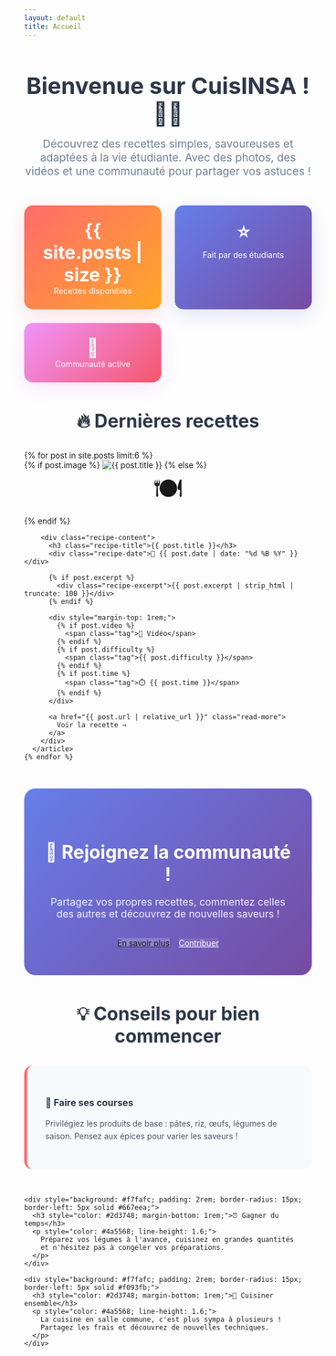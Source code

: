 ```yaml
---
layout: default
title: Accueil
---
```


<div style="text-align: center; margin-bottom: 3rem;">
  <h1 style="font-size: 2.5rem; color: #2d3748; margin-bottom: 1rem;">
    Bienvenue sur CuisINSA ! 👨‍🍳
  </h1>
  <p style="font-size: 1.2rem; color: #718096; max-width: 600px; margin: 0 auto;">
    Découvrez des recettes simples, savoureuses et adaptées à la vie étudiante. 
    Avec des photos, des vidéos et une communauté pour partager vos astuces !
  </p>
</div>

<!-- Section statistiques -->
<div style="display: grid; grid-template-columns: repeat(auto-fit, minmax(200px, 1fr)); gap: 1.5rem; margin-bottom: 3rem;">
  <div style="text-align: center; padding: 1.5rem; background: linear-gradient(135deg, #ff6b6b, #ffa726); color: white; border-radius: 15px; box-shadow: 0 10px 30px rgba(255,107,107,0.2);">
    <div style="font-size: 2rem; font-weight: bold;">{{ site.posts | size }}</div>
    <div>Recettes disponibles</div>
  </div>
  <div style="text-align: center; padding: 1.5rem; background: linear-gradient(135deg, #667eea, #764ba2); color: white; border-radius: 15px; box-shadow: 0 10px 30px rgba(102,126,234,0.2);">
    <div style="font-size: 2rem; font-weight: bold;">⭐</div>
    <div>Fait par des étudiants</div>
  </div>
  <div style="text-align: center; padding: 1.5rem; background: linear-gradient(135deg, #f093fb, #f5576c); color: white; border-radius: 15px; box-shadow: 0 10px 30px rgba(240,147,251,0.2);">
    <div style="font-size: 2rem; font-weight: bold;">💬</div>
    <div>Communauté active</div>
  </div>
</div>

<!-- Section recettes récentes -->
<div style="margin-bottom: 3rem;">
  <h2 style="font-size: 2rem; color: #2d3748; margin-bottom: 2rem; text-align: center;">
    🔥 Dernières recettes
  </h2>
  
  <div class="recipe-grid">
    {% for post in site.posts limit:6 %}
      <article class="recipe-card">
        {% if post.image %}
          <img src="{{ post.image | relative_url }}" alt="{{ post.title }}" class="recipe-image">
        {% else %}
          <div class="recipe-image" style="display: flex; align-items: center; justify-content: center; font-size: 3rem;">
            🍽️
          </div>
        {% endif %}
        
        <div class="recipe-content">
          <h3 class="recipe-title">{{ post.title }}</h3>
          <div class="recipe-date">📅 {{ post.date | date: "%d %B %Y" }}</div>
          
          {% if post.excerpt %}
            <div class="recipe-excerpt">{{ post.excerpt | strip_html | truncate: 100 }}</div>
          {% endif %}
          
          <div style="margin-top: 1rem;">
            {% if post.video %}
              <span class="tag">🎥 Vidéo</span>
            {% endif %}
            {% if post.difficulty %}
              <span class="tag">{{ post.difficulty }}</span>
            {% endif %}
            {% if post.time %}
              <span class="tag">⏱️ {{ post.time }}</span>
            {% endif %}
          </div>
          
          <a href="{{ post.url | relative_url }}" class="read-more">
            Voir la recette →
          </a>
        </div>
      </article>
    {% endfor %}
  </div>
</div>

<!-- Section appel à l'action -->
<div style="background: linear-gradient(135deg, #667eea, #764ba2); color: white; padding: 3rem 2rem; border-radius: 20px; text-align: center; margin-bottom: 3rem;">
  <h2 style="font-size: 2rem; margin-bottom: 1rem;">🤝 Rejoignez la communauté !</h2>
  <p style="font-size: 1.1rem; margin-bottom: 2rem; opacity: 0.9;">
    Partagez vos propres recettes, commentez celles des autres et découvrez de nouvelles saveurs !
  </p>
  <div style="display: flex; gap: 1rem; justify-content: center; flex-wrap: wrap;">
    <a href="/about/" class="btn btn-primary" style="background: rgba(255,255,255,0.2); backdrop-filter: blur(10px);">
      En savoir plus
    </a>
    <a href="https://github.com/sironysos/sironysos.github.io" class="btn btn-secondary" style="background: rgba(255,255,255,0.1); color: white; backdrop-filter: blur(10px);">
      Contribuer
    </a>
  </div>
</div>

<!-- Section conseils -->
<div style="margin-bottom: 3rem;">
  <h2 style="font-size: 2rem; color: #2d3748; margin-bottom: 2rem; text-align: center;">
    💡 Conseils pour bien commencer
  </h2>
  
  <div style="display: grid; grid-template-columns: repeat(auto-fit, minmax(300px, 1fr)); gap: 2rem;">
    <div style="background: #f7fafc; padding: 2rem; border-radius: 15px; border-left: 5px solid #ff6b6b;">
      <h3 style="color: #2d3748; margin-bottom: 1rem;">🛒 Faire ses courses</h3>
      <p style="color: #4a5568; line-height: 1.6;">
        Privilégiez les produits de base : pâtes, riz, œufs, légumes de saison. 
        Pensez aux épices pour varier les saveurs !
      </p>
    </div>
    
    <div style="background: #f7fafc; padding: 2rem; border-radius: 15px; border-left: 5px solid #667eea;">
      <h3 style="color: #2d3748; margin-bottom: 1rem;">⏰ Gagner du temps</h3>
      <p style="color: #4a5568; line-height: 1.6;">
        Préparez vos légumes à l'avance, cuisinez en grandes quantités 
        et n'hésitez pas à congeler vos préparations.
      </p>
    </div>
    
    <div style="background: #f7fafc; padding: 2rem; border-radius: 15px; border-left: 5px solid #f093fb;">
      <h3 style="color: #2d3748; margin-bottom: 1rem;">👥 Cuisiner ensemble</h3>
      <p style="color: #4a5568; line-height: 1.6;">
        La cuisine en salle commune, c'est plus sympa à plusieurs ! 
        Partagez les frais et découvrez de nouvelles techniques.
      </p>
    </div>
  </div>
</div>